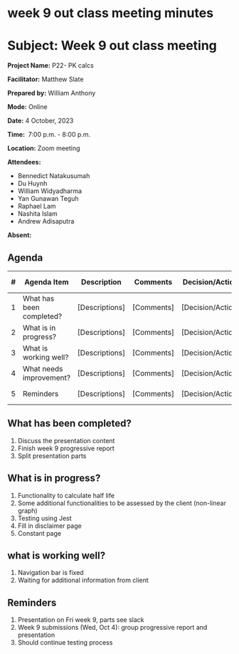 # week 9 out class meeting minutes

# **Subject: Week 9 out class meeting**

**Project Name:** P22- PK calcs

**Facilitator:** Matthew Slate

**Prepared by:** William Anthony

**Mode:** Online

**Date:** 4 October, 2023

**Time:**  7:00 p.m. - 8:00 p.m.

**Location:** Zoom meeting

**Attendees:** 

- Bennedict Natakusumah
- Du Huynh
- William Widyadharma
- Yan Gunawan Teguh
- Raphael Lam
- Nashita Islam
- Andrew Adisaputra


**Absent:**

## **Agenda**

| # | Agenda Item | Description | Comments | Decision/Action | Who? | Items for Escalation |
| --- | --- | --- | --- | --- | --- | --- |
| 1 | What has been completed? | [Descriptions] | [Comments] | [Decision/Action] | [Who?] | [Items for Escalation] |
| 2 | What is in progress? | [Descriptions] | [Comments] | [Decision/Action] | [Who?] | [Items for Escalation] |
| 3 | What is working well? | [Descriptions] | [Comments] | [Decision/Action] | [Who?] | [Items for Escalation] |
| 4 | What needs improvement? | [Descriptions] | [Comments] | [Decision/Action] | [Who?] | [Items for Escalation] |
| 5 | Reminders | [Descriptions] | [Comments] | [Decision/Action] | [Who?] | [Items for Escalation] |

## What has been completed?

1. Discuss the presentation content
2. Finish week 9 progressive report
3. Split presentation parts


## What is in progress?

1. Functionality to calculate half life
2. Some additional functionalities to be assessed by the client (non-linear graph)
5. Testing using Jest
6. Fill in disclaimer page
7. Constant page

## what is working well?

1. Navigation bar is fixed
2. Waiting for additional information from client

## Reminders

1. Presentation on Fri week 9, parts see slack
2. Week 9 submissions (Wed, Oct 4): group progressive report and presentation 
3. Should continue testing process
